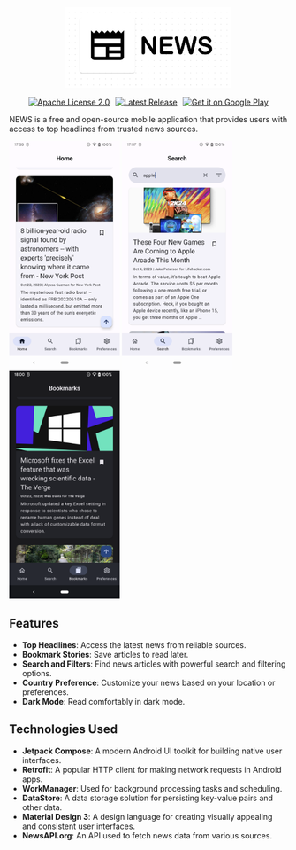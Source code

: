 <p align="center">
    <img src="screenshots/Banner.png" width="300" />
</p>

<div style="display: flex; align-items: center; justify-content: center;">
    <a href="https://github.com/sunit1999/News/blob/main/LICENSE">
        <img src="https://img.shields.io/badge/License-Apache%202.0-blue.svg" alt="Apache License 2.0" style="margin-right: 10px;">
    </a>
    <a href="https://github.com/sunit1999/News/releases">
        <img src="https://img.shields.io/github/release/sunit1999/News" alt="Latest Release" style="margin-right: 10px;">
    </a>
    <a href="https://play.google.com/store/apps/details?id=[YourPackageID]">
        <img src="https://play.google.com/intl/en_us/badges/images/generic/en_badge_web_generic.png" alt="Get it on Google Play" width="200">
    </a>
</div>

NEWS is a free and open-source mobile application that provides users with access to top headlines
from trusted news sources.

<img src="screenshots/home_light.png" width="200" />
<img src="screenshots/search_light.png" width="200" />
<img src="screenshots/bookmarks_dark.png" width="200" />


## Features

- **Top Headlines**: Access the latest news from reliable sources.
- **Bookmark Stories**: Save articles to read later.
- **Search and Filters**: Find news articles with powerful search and filtering options.
- **Country Preference**: Customize your news based on your location or preferences.
- **Dark Mode**: Read comfortably in dark mode.

## Technologies Used

- **Jetpack Compose**: A modern Android UI toolkit for building native user interfaces.
- **Retrofit**: A popular HTTP client for making network requests in Android apps.
- **WorkManager**: Used for background processing tasks and scheduling.
- **DataStore**: A data storage solution for persisting key-value pairs and other data.
- **Material Design 3**: A design language for creating visually appealing and consistent user
  interfaces.
- **NewsAPI.org**: An API used to fetch news data from various sources.
